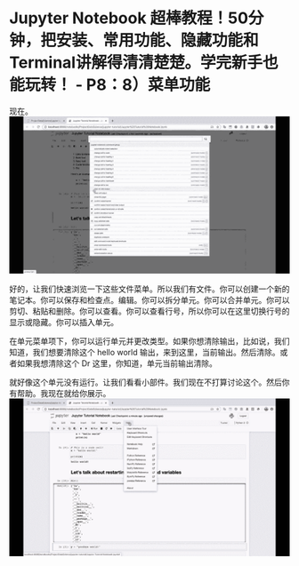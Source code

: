 # Jupyter Notebook 超棒教程！50分钟，把安装、常用功能、隐藏功能和Terminal讲解得清清楚楚。学完新手也能玩转！ - P8：8）菜单功能 

现在。![](img/aed28feec306fc2072b2f30ee5bfdd03_1.png)

好的，让我们快速浏览一下这些文件菜单。所以我们有文件。你可以创建一个新的笔记本。你可以保存和检查点。编辑。你可以拆分单元。你可以合并单元。你可以剪切、粘贴和删除。你可以查看。你可以查看行号，所以你可以在这里切换行号的显示或隐藏。你可以插入单元。

在单元菜单项下，你可以运行单元并更改类型。如果你想清除输出，比如说，我们知道，我们想要清除这个 hello world 输出，来到这里，当前输出。然后清除。或者如果我想清除这个 Dr 这里，你知道，单元当前输出清除。

就好像这个单元没有运行。让我们看看小部件。我们现在不打算讨论这个。然后你有帮助。我现在就给你展示。![](img/aed28feec306fc2072b2f30ee5bfdd03_3.png)
